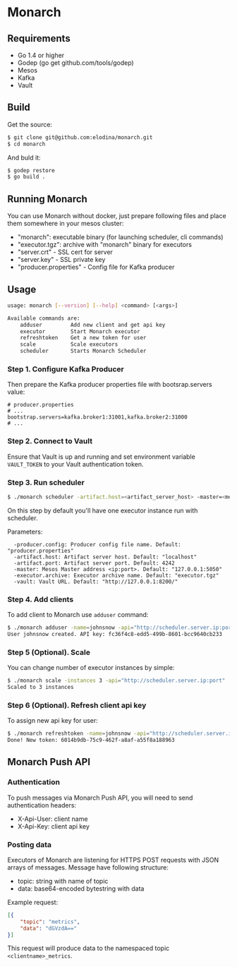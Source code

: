 # Monarch

## Requirements
- Go 1.4 or higher
- Godep (go get github.com/tools/godep)
- Mesos
- Kafka
- Vault

## Build
Get the source:
```bash
$ git clone git@github.com:elodina/monarch.git
$ cd monarch
```

And buld it:
```bash
$ godep restore
$ go build .
```

## Running Monarch
You can use Monarch without docker, just prepare following files and place them somewhere in your mesos cluster:
- "monarch": executable binary (for launching scheduler, cli commands)
- "executor.tgz": archive with "monarch" binary for executors
- "server.crt" - SSL cert for server
- "server.key" - SSL private key
- "producer.properties" - Config file for Kafka producer

## Usage
```bash
usage: monarch [--version] [--help] <command> [<args>]

Available commands are:
    adduser         Add new client and get api key
    executor        Start Monarch executor
    refreshtoken    Get a new token for user
    scale           Scale executors
    scheduler       Starts Monarch Scheduler
```
### Step 1. Configure Kafka Producer
Then prepare the Kafka producer properties file with bootsrap.servers value:

```
# producer.properties
# ...
bootstrap.servers=kafka.broker1:31001,kafka.broker2:31000
# ...
```

### Step 2. Connect to Vault
Ensure that Vault is up and running and set environment variable `VAULT_TOKEN` to your Vault authentication token.

### Step 3. Run scheduler
```bash
$ ./monarch scheduler -artifact.host=<artifact_server_host> -master=<mesos_master_host:port>
```
On this step by default you'll have one executor instance run with scheduler.

Parameters:
```
  -producer.config: Producer config file name. Default: "producer.properties"
  -artifact.host: Artifact server host. Default: "localhost"
  -artifact.port: Artifact server port. Default: 4242
  -master: Mesos Master address <ip:port>. Default: "127.0.0.1:5050"
  -executor.archive: Executor archive name. Default: "executor.tgz"
  -vault: Vault URL. Default: "http://127.0.0.1:8200/"
```
### Step 4. Add clients
To add client to Monarch use `adduser` command:
```bash
$ ./monarch adduser -name=johnsnow -api="http://scheduler.server.ip:port"
User johnsnow created. API key: fc36f4c8-edd5-499b-8601-bcc9640cb233
```

### Step 5 (Optional). Scale
You can change number of executor instances by simple:
```bash
$ ./monarch scale -instances 3 -api="http://scheduler.server.ip:port"
Scaled to 3 instances
```

### Step 6 (Optional). Refresh client api key
To assign new api key for user:
```bash
$ ./monarch refreshtoken -name=johnsnow -api="http://scheduler.server.ip:port"
Done! New token: 6014b9db-75c9-462f-a8af-a55f8a188963
```

## Monarch Push API

### Authentication
To push messages via Monarch Push API, you will need to send authentication headers:

- X-Api-User: client name
- X-Api-Key: client api key

### Posting data
Executors of Monarch are listening for HTTPS POST requests with JSON arrays of messages. Message have following structure:

- topic: string with name of topic
- data: base64-encoded bytestring with data

Example request:
```json
[{
    "topic": "metrics",
    "data": "dGVzdA=="
}]
```
This request will produce data to the namespaced topic `<clientname>_metrics`.

